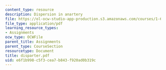 ```yaml
---
content_type: resource
description: Dispersion in anartery
file: https://ol-ocw-studio-app-production.s3.amazonaws.com/courses/1-63-advanced-fluid-dynamics-of-the-environment-fall-2002/e6f1b998c5f3cea7b843f920ad0b319c_disparter.pdf
file_type: application/pdf
learning_resource_types:
- Assignments
ocw_type: OCWFile
parent_title: Assignments
parent_type: CourseSection
resourcetype: Document
title: disparter.pdf
uid: e6f1b998-c5f3-cea7-b843-f920ad0b319c
---
```

